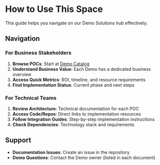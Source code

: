 # How to Use This Space

This guide helps you navigate on our Demo Solutions hub effectively.

## Navigation

### **For Business Stakeholders**
1. **Browse POCs**: Start at [Demo Catalog](../demo-catalog/README.md)
2. **Understand Business Value**: Each Demo has a dedicated business overview
3. **Access Quick Metrics**: ROI, timeline, and resource requirements
4. **Find Implementation Status**: Current phase and next steps

### **For Technical Teams**
1. **Review Architecture**: Technical documentation for each POC
2. **Access Code/Repos**: Direct links to implementation resources
3. **Follow Integration Guides**: Step-by-step implementation instructions
4. **Check Dependencies**: Technology stack and requirements

## Support

- **Documentation Issues**: Create an issue in the repository
- **Demo Questions**: Contact the Demo owner (listed in each document)
